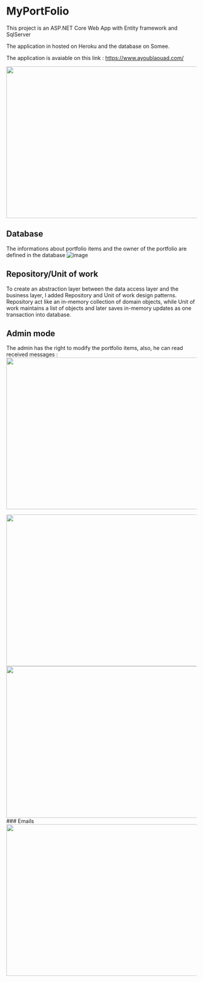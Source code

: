 # MyPortFolio

This project is an ASP.NET Core Web App with Entity framework and SqlServer

The application in hosted on Heroku and the database on Somee.

The application is avaiable on this link : https://www.ayoublaouad.com/

<img src="https://user-images.githubusercontent.com/96794946/189964793-863b491c-8150-456c-b3aa-b928195e938f.png" width="700" height="400">

## Database
The informations about portfolio items and the owner of the portfolio are defined in the database
![image](https://user-images.githubusercontent.com/96794946/199355664-115b562a-6e9b-438b-8baa-c389cf523336.png)

## Repository/Unit of work

To create an abstraction layer between the data access layer and the business layer, I added Repository and Unit of work design patterns. Repository act like an in-memory collection of domain objects, while Unit of work maintains a list of objects and later saves in-memory updates as one transaction into database.

## Admin mode

The admin has the right to modify the portfolio items, also, he can read received messages :
<img src="https://user-images.githubusercontent.com/96794946/196310562-69ffeec8-58f7-4f03-8ba2-b85730c2c285.png" width="700" height="400">

<img src="https://user-images.githubusercontent.com/96794946/199364671-93c6f8b8-7627-4868-a07b-a555a27eb8e8.png" width="700" height="400">
<img src="https://user-images.githubusercontent.com/96794946/199364879-05882c83-a9ea-4859-a66a-ef452862052d.png" width="700" height="400">
### Emails

<img src="https://user-images.githubusercontent.com/96794946/199364536-be5ec3d0-1534-46b4-a253-e0e76520dd79.png" width="700" height="400">
